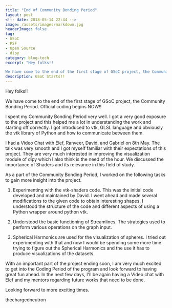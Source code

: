 ```yaml
---
title: "End of Community Bonding Period"
layout: post
<!-- date: 2018-05-14 22:44 -->
image: /assets/images/markdown.jpg
headerImage: false
tag:
- GSoC
- PSF
- Open Source
- dipy
category: blog-tech
excerpt: "Hey folks!!

We have come to the end of the first stage of GSoC project, the Community Bonding Period. Official coding begins NOW!!"
description: GSoC Starts!!
---
```


Hey folks!!

We have come to the end of the first stage of GSoC project, the Community Bonding Period. Official coding begins NOW!!

I spent my Community Bonding Period very well. I got a very good exposure to the project and this helped me a lot in understanding the work and starting off correctly. I got introduced to vtk, GLSL language and obviously the vtk library of Python and how to communicate between them.

I had a Video Chat with Elef, Ranveer, David, and Gabriel on 8th May. The talk was very smooth and I got myself familiar with their expectations of this project. They are very much interested in improving the visualization module of dipy which I also think is the need of the hour. We discussed the importance of Shaders and its relevance in this field of study.

As a part of the Community Bonding Period, I worked on the following tasks to gain more insight into the project.

1. Experimenting with the vtk-shaders code. This was the initial code developed and maintained by David. I went ahead and made several modifications to the given code to obtain interesting shapes. I understood the structure of the code and different aspects of using a Python wrapper around python vtk.

2. Understood the basic functioning of Streamlines. The strategies used to perform various operations on the graph input.

3. Spherical Harmonics are used for the visualization of spheres. I tried out experimenting with that and now I would be spending some more time trying to figure out the Spherical Harmonics and the use it has to produce visualizations of the datasets.

With an important part of the project ending soon, I am very much excited to get into the Coding Period of the program and look forward to having great fun ahead. In the next few days, I'll be again having a Video chat with Elef and my mentors regarding future works that need to be done.

Looking forward to more exciting times.

thechargedneutron


